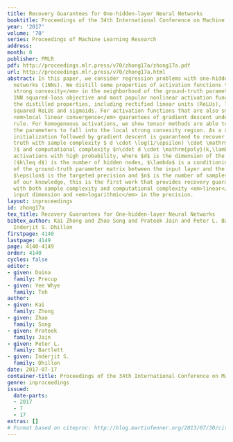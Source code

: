 ```yaml
---
title: Recovery Guarantees for One-hidden-layer Neural Networks
booktitle: Proceedings of the 34th International Conference on Machine Learning
year: '2017'
volume: '70'
series: Proceedings of Machine Learning Research
address: 
month: 0
publisher: PMLR
pdf: http://proceedings.mlr.press/v70/zhong17a/zhong17a.pdf
url: http://proceedings.mlr.press/v70/zhong17a.html
abstract: In this paper, we consider regression problems with one-hidden-layer neural
  networks (1NNs). We distill some properties of activation functions that lead to   <em>local
  strong convexity</em> in the neighborhood of the ground-truth parameters for the
  1NN squared-loss objective and most popular nonlinear activation functions  satisfy
  the distilled properties, including rectified linear units (ReLUs), leaky ReLUs,
  squared ReLUs and sigmoids. For activation functions that are also smooth, we show
  <em>local linear convergence</em> guarantees of gradient descent under a resampling
  rule. For homogeneous activations, we show tensor methods are able to initialize
  the parameters to fall into the local strong convexity region. As a result, tensor
  initialization followed by gradient descent is guaranteed to recover the ground
  truth with sample complexity $ d \cdot \log(1/\epsilon) \cdot \mathrm{poly}(k,\lambda
  )$ and computational complexity $n\cdot d \cdot \mathrm{poly}(k,\lambda) $ for smooth  homogeneous
  activations with high probability, where $d$ is the dimension of the input, $k$
  ($k\leq d$) is the number of hidden nodes, $\lambda$ is a conditioning  property
  of the ground-truth parameter matrix between the input layer and the hidden layer,
  $\epsilon$ is the targeted precision and $n$ is the number of samples. To the best
  of our knowledge, this is the first work that provides recovery guarantees for 1NNs
  with both sample complexity and computational complexity <em>linear</em> in the
  input dimension and <em>logarithmic</em> in the precision.
layout: inproceedings
id: zhong17a
tex_title: Recovery Guarantees for One-hidden-layer Neural Networks
bibtex_author: Kai Zhong and Zhao Song and Prateek Jain and Peter L. Bartlett and
  Inderjit S. Dhillon
firstpage: 4140
lastpage: 4149
page: 4140-4149
order: 4140
cycles: false
editor:
- given: Doina
  family: Precup
- given: Yee Whye
  family: Teh
author:
- given: Kai
  family: Zhong
- given: Zhao
  family: Song
- given: Prateek
  family: Jain
- given: Peter L.
  family: Bartlett
- given: Inderjit S.
  family: Dhillon
date: 2017-07-17
container-title: Proceedings of the 34th International Conference on Machine Learning
genre: inproceedings
issued:
  date-parts:
  - 2017
  - 7
  - 17
extras: []
# Format based on citeproc: http://blog.martinfenner.org/2013/07/30/citeproc-yaml-for-bibliographies/
---
```

